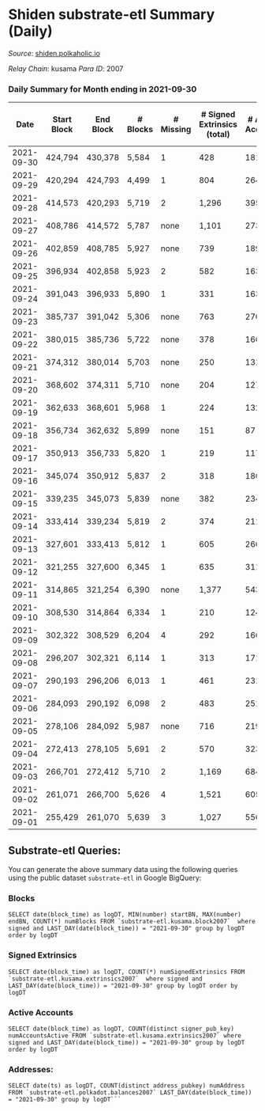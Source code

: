 # Shiden substrate-etl Summary (Daily)

_Source_: [shiden.polkaholic.io](https://shiden.polkaholic.io)

*Relay Chain*: kusama
*Para ID*: 2007



### Daily Summary for Month ending in 2021-09-30


| Date | Start Block | End Block | # Blocks | # Missing | # Signed Extrinsics (total) | # Active Accounts | # Addresses with Balances | # Events | # Transfers | # XCM Transfers In | # XCM Transfers Out |
| ---- | ----------- | --------- | -------- | --------- | --------------------------- | ----------------- | ------------------------- | -------- | ----------- | ------------------ | ------------------- |
| 2021-09-30 | 424,794 | 430,378 | 5,584 | 1 | 428 | 181 | 21,211 | 54,542 | 8,879 ($851,295) |   |   |
| 2021-09-29 | 420,294 | 424,793 | 4,499 | 1 | 804 | 264 |  | 83,559 | 11,061 ($2,063,825) |   |   |
| 2021-09-28 | 414,573 | 420,293 | 5,719 | 2 | 1,296 | 395 |  | 87,657 | 14,546 ($5,474,007) |   |   |
| 2021-09-27 | 408,786 | 414,572 | 5,787 | none | 1,101 | 273 |  | 76,347 | 14,411 ($7,426,018) |   |   |
| 2021-09-26 | 402,859 | 408,785 | 5,927 | none | 739 | 189 |  | 47,132 | 10,251 ($8,130,360) |   |   |
| 2021-09-25 | 396,934 | 402,858 | 5,923 | 2 | 582 | 163 |  | 19,865 | 6,506 ($1,154,215) |   |   |
| 2021-09-24 | 391,043 | 396,933 | 5,890 | 1 | 331 | 163 |  | 18,655 | 6,194 ($855,703) |   |   |
| 2021-09-23 | 385,737 | 391,042 | 5,306 | none | 763 | 270 |  | 18,964 | 6,123 ($2,474,090) |   |   |
| 2021-09-22 | 380,015 | 385,736 | 5,722 | none | 378 | 166 |  | 18,252 | 6,022 ($2,146,847) |   |   |
| 2021-09-21 | 374,312 | 380,014 | 5,703 | none | 250 | 131 |  | 17,748 | 5,884 ($567,494) |   |   |
| 2021-09-20 | 368,602 | 374,311 | 5,710 | none | 204 | 127 |  | 17,617 | 5,859 ($2,008,370) |   |   |
| 2021-09-19 | 362,633 | 368,601 | 5,968 | 1 | 224 | 132 |  | 18,466 | 6,115 ($631,217) |   |   |
| 2021-09-18 | 356,734 | 362,632 | 5,899 | none | 151 | 87 |  | 18,065 | 5,998 ($508,187) |   |   |
| 2021-09-17 | 350,913 | 356,733 | 5,820 | 1 | 219 | 117 |  | 17,984 | 5,965 ($5,675,611) |   |   |
| 2021-09-16 | 345,074 | 350,912 | 5,837 | 2 | 318 | 186 |  | 18,270 | 6,085 ($2,432,101) |   |   |
| 2021-09-15 | 339,235 | 345,073 | 5,839 | none | 382 | 234 |  | 18,477 | 6,124 ($2,204,040) |   |   |
| 2021-09-14 | 333,414 | 339,234 | 5,819 | 2 | 374 | 211 |  | 18,337 | 6,110 ($3,309,457) |   |   |
| 2021-09-13 | 327,601 | 333,413 | 5,812 | 1 | 605 | 266 |  | 18,805 | 6,310 ($7,968,553) |   |   |
| 2021-09-12 | 321,255 | 327,600 | 6,345 | 1 | 635 | 311 |  | 20,453 | 6,857 ($4,766,737) |   |   |
| 2021-09-11 | 314,865 | 321,254 | 6,390 | none | 1,377 | 543 |  | 22,282 | 7,576 ($19,103,237) |   |   |
| 2021-09-10 | 308,530 | 314,864 | 6,334 | 1 | 210 | 124 |  | 19,498 | 6,485 ($1,066,397) |   |   |
| 2021-09-09 | 302,322 | 308,529 | 6,204 | 4 | 292 | 166 |  | 19,311 | 6,424 ($1,176,927) |   |   |
| 2021-09-08 | 296,207 | 302,321 | 6,114 | 1 | 313 | 171 |  | 19,073 | 6,359 ($2,964,574) |   |   |
| 2021-09-07 | 290,193 | 296,206 | 6,013 | 1 | 461 | 231 |  | 19,100 | 6,387 ($4,100,135) |   |   |
| 2021-09-06 | 284,093 | 290,192 | 6,098 | 2 | 483 | 251 |  | 19,466 | 6,487 ($193,113,468) |   |   |
| 2021-09-05 | 278,106 | 284,092 | 5,987 | none | 716 | 219 |  | 19,534 | 6,622 ($3,599,555) |   |   |
| 2021-09-04 | 272,413 | 278,105 | 5,691 | 2 | 570 | 323 |  | 18,449 | 6,162 ($2,302,276) |   |   |
| 2021-09-03 | 266,701 | 272,412 | 5,710 | 2 | 1,169 | 684 |  | 20,013 | 6,694 ($7,857,243) |   |   |
| 2021-09-02 | 261,071 | 266,700 | 5,626 | 4 | 1,521 | 605 |  | 20,853 | 6,991 ($24,529,340) |   |   |
| 2021-09-01 | 255,429 | 261,070 | 5,639 | 3 | 1,027 | 556 |  | 19,726 | 6,559 ($4,222,735) |   |   |

## Substrate-etl Queries:
You can generate the above summary data using the following queries using the public dataset `substrate-etl` in Google BigQuery:


### Blocks
```
SELECT date(block_time) as logDT, MIN(number) startBN, MAX(number) endBN, COUNT(*) numBlocks FROM `substrate-etl.kusama.block2007`  where signed and LAST_DAY(date(block_time)) = "2021-09-30" group by logDT order by logDT
```


### Signed Extrinsics
```
SELECT date(block_time) as logDT, COUNT(*) numSignedExtrinsics FROM `substrate-etl.kusama.extrinsics2007`  where signed and LAST_DAY(date(block_time)) = "2021-09-30" group by logDT order by logDT
```


### Active Accounts
```
SELECT date(block_time) as logDT, COUNT(distinct signer_pub_key) numAccountsActive FROM `substrate-etl.kusama.extrinsics2007` where signed and LAST_DAY(date(block_time)) = "2021-09-30" group by logDT order by logDT
```


### Addresses:
```
SELECT date(ts) as logDT, COUNT(distinct address_pubkey) numAddress FROM `substrate-etl.polkadot.balances2007` LAST_DAY(date(block_time)) = "2021-09-30" group by logDT```

